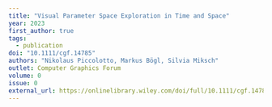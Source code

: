```yaml
---
title: "Visual Parameter Space Exploration in Time and Space"
year: 2023
first_author: true
tags:
  - publication
doi: "10.1111/cgf.14785"
authors: "Nikolaus Piccolotto, Markus Bögl, Silvia Miksch"
outlet: Computer Graphics Forum
volume: 0
issue: 0
external_url: https://onlinelibrary.wiley.com/doi/full/10.1111/cgf.14785
---
```


